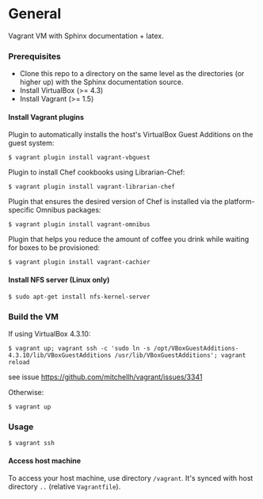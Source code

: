 # General

Vagrant VM with Sphinx documentation + latex.

### Prerequisites

* Clone this repo to a directory on the same level as the directories (or higher up) with the Sphinx documentation source.
* Install VirtualBox (>= 4.3)
* Install Vagrant (>= 1.5)

#### Install Vagrant plugins

Plugin to automatically installs the host's VirtualBox Guest Additions on the guest system:
``` 
$ vagrant plugin install vagrant-vbguest
```

Plugin to install Chef cookbooks using Librarian-Chef:
```
$ vagrant plugin install vagrant-librarian-chef
```

Plugin that ensures the desired version of Chef is installed via the platform-specific Omnibus packages:
```
$ vagrant plugin install vagrant-omnibus
```

Plugin that helps you reduce the amount of coffee you drink while waiting for boxes to be provisioned:
```
$ vagrant plugin install vagrant-cachier
```

#### Install NFS server (Linux only)

```
$ sudo apt-get install nfs-kernel-server
```

### Build the VM

If using VirtualBox 4.3.10: 

```
$ vagrant up; vagrant ssh -c 'sudo ln -s /opt/VBoxGuestAdditions-4.3.10/lib/VBoxGuestAdditions /usr/lib/VBoxGuestAdditions'; vagrant reload
```

see issue https://github.com/mitchellh/vagrant/issues/3341

Otherwise:

```
$ vagrant up
```

### Usage

```
$ vagrant ssh
```

#### Access host machine

To access your host machine, use directory ``/vagrant``. It's synced with host directory ``..`` (relative ``Vagrantfile``).
